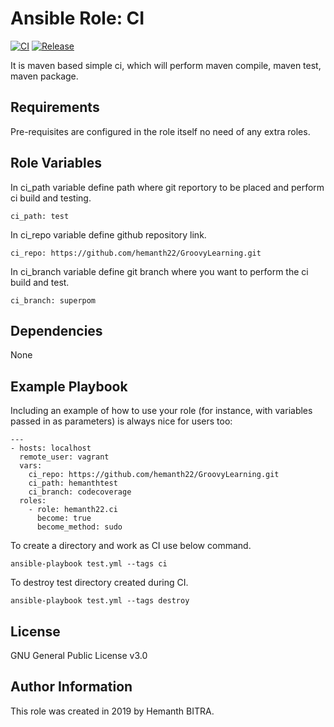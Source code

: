 Ansible Role: CI
=========
[![CI](https://github.com/hemanth22/ansible-role-ci/actions/workflows/CI.yml/badge.svg)](https://github.com/hemanth22/ansible-role-ci/actions/workflows/CI.yml) [![Release](https://github.com/hemanth22/ansible-role-ci/actions/workflows/release.yml/badge.svg)](https://github.com/hemanth22/ansible-role-ci/actions/workflows/release.yml)

It is maven based simple ci, which will perform maven compile, maven test, maven package.

Requirements
------------

Pre-requisites are configured in the role itself no need of any extra roles.

Role Variables
--------------

In ci_path variable define path where git reportory to be placed and perform ci build and testing.
```
ci_path: test
```

In ci_repo variable define github repository link.
```
ci_repo: https://github.com/hemanth22/GroovyLearning.git
```
In ci_branch variable define git branch where you want to perform the ci build and test.

```
ci_branch: superpom
```

Dependencies
------------

None

Example Playbook
----------------

Including an example of how to use your role (for instance, with variables passed in as parameters) is always nice for users too:

```
---
- hosts: localhost
  remote_user: vagrant
  vars:
    ci_repo: https://github.com/hemanth22/GroovyLearning.git
    ci_path: hemanthtest
    ci_branch: codecoverage
  roles:
    - role: hemanth22.ci
      become: true
      become_method: sudo
```

To create a directory and work as CI use below command.
```
ansible-playbook test.yml --tags ci
```
To destroy test directory created during CI.
```
ansible-playbook test.yml --tags destroy
```
License
-------

GNU General Public License v3.0

Author Information
------------------

This role was created in 2019 by Hemanth BITRA.
